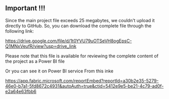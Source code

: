 ## Important !!!

Since the main project file exceeds 25 megabytes, we couldn't upload it directly to GitHub. So, you can download the complete file through the following link:

https://drive.google.com/file/d/1t0YVU79uOTSeVH8ogEpsC-Q1MNxVeufR/view?usp=drive_link

Please note that this file is available for reviewing the complete content of the project as a Power BI file

Or you can see it on Power BI service From this inke

https://app.fabric.microsoft.com/reportEmbed?reportId=a30b2e35-5279-46e0-b7a1-5fd8672c4931&autoAuth=true&ctid=5412e9e5-be21-4c79-ad0f-e2a64e63fbb6
